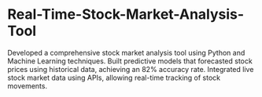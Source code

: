 # Real-Time-Stock-Market-Analysis-Tool

Developed a comprehensive stock market analysis tool using Python and Machine Learning techniques.
Built predictive models that forecasted stock prices using historical data, achieving an 82% accuracy rate.
Integrated live stock market data using APIs, allowing real-time tracking of stock movements.
